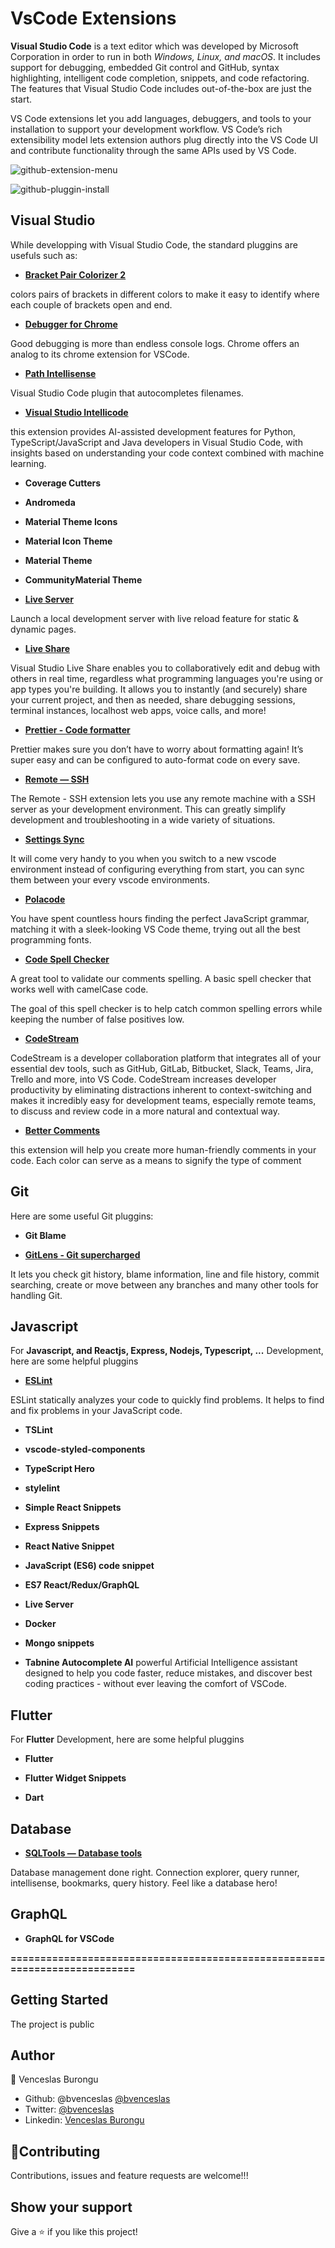 # VsCode Extensions

**Visual Studio Code** is a text editor which was developed by Microsoft Corporation in order to run in both *Windows, Linux, and macOS*. It includes support for debugging, embedded Git control and GitHub, syntax highlighting, intelligent code completion, snippets, and code refactoring.
The features that Visual Studio Code includes out-of-the-box are just the start. 

VS Code extensions let you add languages, debuggers, and tools to your installation to support your development workflow. VS Code’s rich extensibility model lets extension authors plug directly into the VS Code UI and contribute functionality through the same APIs used by VS Code.


![github-extension-menu](https://user-images.githubusercontent.com/59555731/96562381-006c0780-12c1-11eb-9f3a-18d8a01f6461.png)

![github-pluggin-install](https://user-images.githubusercontent.com/59555731/96562528-298c9800-12c1-11eb-8ccf-ba1be590b1f9.png)


## Visual Studio

While developping with Visual Studio Code, the standard pluggins are usefuls such as:

- [**Bracket Pair Colorizer 2**](https://marketplace.visualstudio.com/items?itemName=CoenraadS.bracket-pair-colorizer-2)

colors pairs of brackets in different colors to make it easy to identify where each couple of brackets open and end.


- [**Debugger for Chrome**](https://marketplace.visualstudio.com/items?itemName=msjsdiag.debugger-for-chrome)

Good debugging is more than endless console logs. Chrome offers an analog to its chrome extension for VSCode.


- [**Path Intellisense**](https://marketplace.visualstudio.com/items?itemName=christian-kohler.path-intellisense)

Visual Studio Code plugin that autocompletes filenames.


- [**Visual Studio Intellicode**](https://marketplace.visualstudio.com/items?itemName=VisualStudioExptTeam.vscodeintellicode)

this extension provides AI-assisted development features for Python, TypeScript/JavaScript and Java developers in Visual Studio Code, with insights based on understanding your code context combined with machine learning.


- **Coverage Cutters**

- **Andromeda**

- **Material Theme Icons**

- **Material Icon Theme**

- **Material Theme**

- **CommunityMaterial Theme**


- [**Live Server**](https://marketplace.visualstudio.com/items?itemName=ritwickdey.LiveServer)

Launch a local development server with live reload feature for static & dynamic pages.


- [**Live Share**](https://marketplace.visualstudio.com/items?itemName=MS-vsliveshare.vsliveshare)

Visual Studio Live Share enables you to collaboratively edit and debug with others in real time, regardless what programming languages you're using or app types you're building. It allows you to instantly (and securely) share your current project, and then as needed, share debugging sessions, terminal instances, localhost web apps, voice calls, and more! 


- [**Prettier - Code formatter**](https://marketplace.visualstudio.com/items?itemName=esbenp.prettier-vscode)

Prettier makes sure you don’t have to worry about formatting again! It’s super easy and can be configured to auto-format code on every save.


- [**Remote — SSH**](https://marketplace.visualstudio.com/items?itemName=ms-vscode-remote.remote-ssh)

The Remote - SSH extension lets you use any remote machine with a SSH server as your development environment. This can greatly simplify development and troubleshooting in a wide variety of situations. 


- [**Settings Sync**](https://marketplace.visualstudio.com/items?itemName=Shan.code-settings-sync)

It will come very handy to you when you switch to a new vscode environment instead of configuring everything from start, you can sync them between your every vscode environments.


- [**Polacode**](https://marketplace.visualstudio.com/items?itemName=pnp.polacode)

You have spent countless hours finding the perfect JavaScript grammar, matching it with a sleek-looking VS Code theme, trying out all the best programming fonts.


- [**Code Spell Checker**](https://marketplace.visualstudio.com/items?itemName=streetsidesoftware.code-spell-checker)

A great tool to validate our comments spelling.
A basic spell checker that works well with camelCase code.

The goal of this spell checker is to help catch common spelling errors while keeping the number of false positives low.


- [**CodeStream**](https://marketplace.visualstudio.com/items?itemName=CodeStream.codestream)

CodeStream is a developer collaboration platform that integrates all of your essential dev tools, such as GitHub, GitLab, Bitbucket, Slack, Teams, Jira, Trello and more, into VS Code. CodeStream increases developer productivity by eliminating distractions inherent to context-switching and makes it incredibly easy for development teams, especially remote teams, to discuss and review code in a more natural and contextual way.


- [**Better Comments**](https://marketplace.visualstudio.com/items?itemName=aaron-bond.better-comments)

this extension will help you create more human-friendly comments in your code.
Each color can serve as a means to signify the type of comment 


## Git

Here are some useful Git pluggins:

- **Git Blame**


- [**GitLens - Git supercharged**](https://marketplace.visualstudio.com/items?itemName=eamodio.gitlens)

It lets you check git history, blame information, line and file history, commit searching, create or move between any branches and many other tools for handling Git.

## Javascript
For **Javascript, and Reactjs, Express, Nodejs, Typescript, ...** Development, here are some helpful pluggins

- [**ESLint**](https://marketplace.visualstudio.com/items?itemName=dbaeumer.vscode-eslint)

ESLint statically analyzes your code to quickly find problems.
It helps to find and fix problems in your JavaScript code.

- **TSLint**

- **vscode-styled-components**

- **TypeScript Hero**

- **stylelint**

- **Simple React Snippets**

- **Express Snippets**

- **React Native Snippet**

- **JavaScript (ES6) code snippet**

- **ES7 React/Redux/GraphQL**

- **Live Server**

- **Docker**

- **Mongo snippets**

- **Tabnine Autocomplete AI** powerful Artificial Intelligence assistant designed to help you code faster, reduce mistakes, and discover best coding practices - without ever leaving the comfort of VSCode.​

## Flutter
For **Flutter** Development, here are some helpful pluggins

- **Flutter**

- **Flutter Widget Snippets**

- **Dart**

## Database

- [**SQLTools — Database tools**](https://marketplace.visualstudio.com/items?itemName=mtxr.sqltools)

Database management done right. Connection explorer, query runner, intellisense, bookmarks, query history. Feel like a database hero!

## GraphQL

- **GraphQL for VSCode**


**==========================================================================**

## Getting Started

The project is public

## Author

👤 Venceslas Burongu

- Github: @bvenceslas [@bvenceslas](https://github.com/bvenceslas)
- Twitter: [@bvenceslas](https://twitter.com/bvenceslas)
- Linkedin: [Venceslas Burongu](https://www.linkedin.com/in/venceslas-burongu-8271b519a/)

## 🤝Contributing

Contributions, issues and feature requests are welcome!!!

## Show your support

Give a ⭐️ if you like this project!
